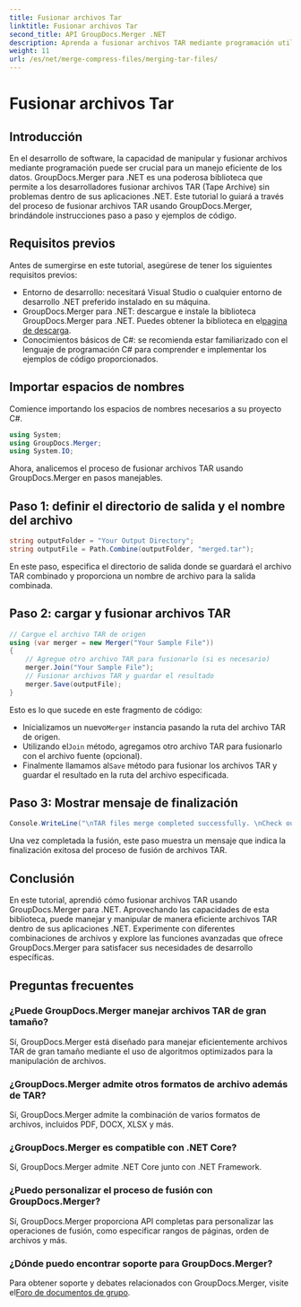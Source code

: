 ```yaml
---
title: Fusionar archivos Tar
linktitle: Fusionar archivos Tar
second_title: API GroupDocs.Merger .NET
description: Aprenda a fusionar archivos TAR mediante programación utilizando GroupDocs.Merger para .NET. Siga nuestra guía paso a paso para manejar archivos TAR de manera eficiente.
weight: 11
url: /es/net/merge-compress-files/merging-tar-files/
---
```


# Fusionar archivos Tar

## Introducción
En el desarrollo de software, la capacidad de manipular y fusionar archivos mediante programación puede ser crucial para un manejo eficiente de los datos. GroupDocs.Merger para .NET es una poderosa biblioteca que permite a los desarrolladores fusionar archivos TAR (Tape Archive) sin problemas dentro de sus aplicaciones .NET. Este tutorial lo guiará a través del proceso de fusionar archivos TAR usando GroupDocs.Merger, brindándole instrucciones paso a paso y ejemplos de código.
## Requisitos previos
Antes de sumergirse en este tutorial, asegúrese de tener los siguientes requisitos previos:
- Entorno de desarrollo: necesitará Visual Studio o cualquier entorno de desarrollo .NET preferido instalado en su máquina.
-  GroupDocs.Merger para .NET: descargue e instale la biblioteca GroupDocs.Merger para .NET. Puedes obtener la biblioteca en el[pagina de descarga](https://releases.groupdocs.com/merger/net/).
- Conocimientos básicos de C#: se recomienda estar familiarizado con el lenguaje de programación C# para comprender e implementar los ejemplos de código proporcionados.

## Importar espacios de nombres
Comience importando los espacios de nombres necesarios a su proyecto C#.

```csharp
using System; 
using GroupDocs.Merger;
using System.IO;
```

Ahora, analicemos el proceso de fusionar archivos TAR usando GroupDocs.Merger en pasos manejables.
## Paso 1: definir el directorio de salida y el nombre del archivo
```csharp
string outputFolder = "Your Output Directory";
string outputFile = Path.Combine(outputFolder, "merged.tar");
```
En este paso, especifica el directorio de salida donde se guardará el archivo TAR combinado y proporciona un nombre de archivo para la salida combinada.
## Paso 2: cargar y fusionar archivos TAR
```csharp
// Cargue el archivo TAR de origen
using (var merger = new Merger("Your Sample File"))
{
    // Agregue otro archivo TAR para fusionarlo (si es necesario)
    merger.Join("Your Sample File");
    // Fusionar archivos TAR y guardar el resultado
    merger.Save(outputFile);
}
```
Esto es lo que sucede en este fragmento de código:
-  Inicializamos un nuevo`Merger` instancia pasando la ruta del archivo TAR de origen.
-  Utilizando el`Join` método, agregamos otro archivo TAR para fusionarlo con el archivo fuente (opcional).
-  Finalmente llamamos al`Save` método para fusionar los archivos TAR y guardar el resultado en la ruta del archivo especificada.
## Paso 3: Mostrar mensaje de finalización
```csharp
Console.WriteLine("\nTAR files merge completed successfully. \nCheck output in {0}", outputFolder);
```
Una vez completada la fusión, este paso muestra un mensaje que indica la finalización exitosa del proceso de fusión de archivos TAR.

## Conclusión
En este tutorial, aprendió cómo fusionar archivos TAR usando GroupDocs.Merger para .NET. Aprovechando las capacidades de esta biblioteca, puede manejar y manipular de manera eficiente archivos TAR dentro de sus aplicaciones .NET. Experimente con diferentes combinaciones de archivos y explore las funciones avanzadas que ofrece GroupDocs.Merger para satisfacer sus necesidades de desarrollo específicas.

## Preguntas frecuentes
### ¿Puede GroupDocs.Merger manejar archivos TAR de gran tamaño?
Sí, GroupDocs.Merger está diseñado para manejar eficientemente archivos TAR de gran tamaño mediante el uso de algoritmos optimizados para la manipulación de archivos.
### ¿GroupDocs.Merger admite otros formatos de archivo además de TAR?
Sí, GroupDocs.Merger admite la combinación de varios formatos de archivos, incluidos PDF, DOCX, XLSX y más.
### ¿GroupDocs.Merger es compatible con .NET Core?
Sí, GroupDocs.Merger admite .NET Core junto con .NET Framework.
### ¿Puedo personalizar el proceso de fusión con GroupDocs.Merger?
Sí, GroupDocs.Merger proporciona API completas para personalizar las operaciones de fusión, como especificar rangos de páginas, orden de archivos y más.
### ¿Dónde puedo encontrar soporte para GroupDocs.Merger?
 Para obtener soporte y debates relacionados con GroupDocs.Merger, visite el[Foro de documentos de grupo](https://forum.groupdocs.com/c/merger/32).